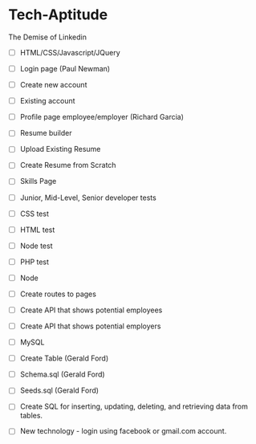 # Tech-Aptitude
The Demise of Linkedin


- [ ] HTML/CSS/Javascript/JQuery
- [ ] Login page (Paul Newman)
- [ ] Create new account
- [ ] Existing account
- [ ] Profile page employee/employer (Richard Garcia)
- [ ] Resume builder
- [ ] Upload Existing Resume
- [ ] Create Resume from Scratch
- [ ] Skills Page
- [ ] Junior, Mid-Level, Senior developer tests
- [ ] CSS test
- [ ] HTML test
- [ ] Node test
- [ ] PHP test

- [ ] Node
- [ ] Create routes to pages  
- [ ] Create API that shows potential employees
- [ ] Create API that shows potential employers

- [ ] MySQL
- [ ] Create Table  (Gerald Ford)
- [ ] Schema.sql    (Gerald Ford)
- [ ] Seeds.sql     (Gerald Ford)
- [ ] Create SQL for inserting, updating, deleting, and retrieving data from tables.

- [ ] New technology - login using facebook or gmail.com account.
